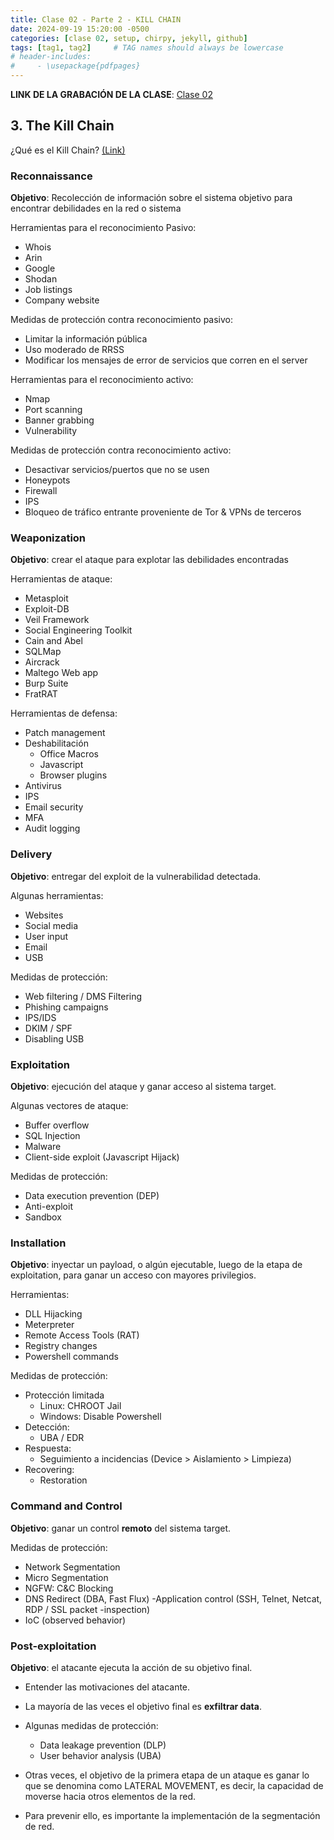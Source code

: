 ```yaml
---
title: Clase 02 - Parte 2 - KILL CHAIN
date: 2024-09-19 15:20:00 -0500
categories: [clase 02, setup, chirpy, jekyll, github]
tags: [tag1, tag2]     # TAG names should always be lowercase
# header-includes:
#     - \usepackage{pdfpages}
---
```


**LINK DE LA GRABACIÓN DE LA CLASE**: [Clase 02](https://drive.google.com/file/d/1C9sg_a8zVIwKMMouSC1U5T9Y28i3tvAD/view?usp=sharing)

## 3. The Kill Chain 

¿Qué es el Kill Chain? [(Link)](https://youtu.be/oCUrkc_0tmw?si=bypiWhaGtWzEOrIQ)

### Reconnaissance

**Objetivo**: Recolección de información sobre el sistema objetivo para encontrar debilidades en la red o sistema

Herramientas para el reconocimiento Pasivo:
- Whois
- Arin
- Google
- Shodan
- Job listings
- Company website

Medidas de protección contra reconocimiento pasivo:

- Limitar la información pública
- Uso moderado de RRSS
- Modificar los mensajes de error de servicios que corren en el server

Herramientas para el reconocimiento activo:

- Nmap
- Port scanning
- Banner grabbing
- Vulnerability

Medidas de protección contra reconocimiento activo:

- Desactivar servicios/puertos que no se usen
- Honeypots
- Firewall
- IPS
- Bloqueo de tráfico entrante proveniente de Tor & VPNs de terceros

### Weaponization

**Objetivo**: crear el ataque para explotar las debilidades encontradas 

Herramientas de ataque:

- Metasploit
- Exploit-DB
- Veil Framework
- Social Engineering Toolkit
- Cain and Abel
- SQLMap
- Aircrack
- Maltego Web app
- Burp Suite
- FratRAT

Herramientas de defensa:

- Patch management
- Deshabilitación
    - Office Macros
    - Javascript
    - Browser plugins
- Antivirus
- IPS
- Email security
- MFA
- Audit logging

### Delivery

**Objetivo**: entregar del exploit de la vulnerabilidad detectada.

Algunas herramientas:

- Websites
- Social media
- User input
- Email
- USB

Medidas de protección:

- Web filtering / DMS Filtering
- Phishing campaigns
- IPS/IDS
- DKIM / SPF
- Disabling USB

### Exploitation

**Objetivo**: ejecución del ataque y ganar acceso al sistema target.

Algunas vectores de ataque:

- Buffer overflow
- SQL Injection
- Malware
- Client-side exploit (Javascript Hijack)

Medidas de protección:

- Data execution prevention (DEP)
- Anti-exploit
- Sandbox

### Installation

**Objetivo**: inyectar un payload, o algún ejecutable, luego de la etapa de exploitation, para ganar un acceso con mayores privilegios.

Herramientas:

- DLL Hijacking
- Meterpreter
- Remote Access Tools (RAT)
- Registry changes
- Powershell commands

Medidas de protección:

- Protección limitada
    - Linux: CHROOT Jail
    - Windows: Disable Powershell
- Detección:
    - UBA / EDR
- Respuesta:
    - Seguimiento a incidencias (Device > Aislamiento > Limpieza)
- Recovering:
    - Restoration

### Command and Control

**Objetivo**: ganar un control **remoto** del sistema target.

Medidas de protección:

- Network Segmentation
- Micro Segmentation
- NGFW: C&C Blocking
- DNS Redirect (DBA, Fast Flux)
-Application control (SSH, Telnet, Netcat, RDP / SSL packet -inspection)
- IoC (observed behavior)

### Post-exploitation

**Objetivo**: el atacante ejecuta la acción de su objetivo final.

- Entender las motivaciones del atacante.
- La mayoría de las veces el objetivo final es **exfiltrar data**.
- Algunas medidas de protección:
    - Data leakage prevention (DLP)
    - User behavior analysis (UBA)
- Otras veces, el objetivo de la primera etapa de un ataque es ganar lo que se denomina como LATERAL MOVEMENT, es decir, la capacidad de moverse hacia otros elementos de la red.

- Para prevenir ello, es importante la implementación de la segmentación de red.

